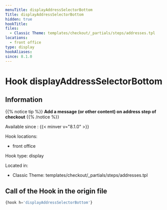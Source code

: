 ```yaml
---
menuTitle: displayAddressSelectorBottom
Title: displayAddressSelectorBottom
hidden: true
hookTitle: 
files:
  - Classic Theme: templates/checkout/_partials/steps/addresses.tpl
locations:
  - front office
type: display
hookAliases:
since: 8.1.0
---
```


# Hook displayAddressSelectorBottom

## Information

{{% notice tip %}}
**Add a message (or other content) on address step of checkout**
{{% /notice %}}

Available since : {{< minver v="8.1.0" >}}

Hook locations: 
  - front office

Hook type: display

Located in: 
  - Classic Theme: templates/checkout/_partials/steps/addresses.tpl

## Call of the Hook in the origin file

```php
{hook h='displayAddressSelectorBottom'}
```